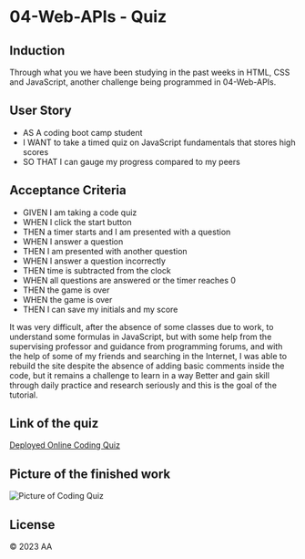 # 04-Web-APIs - Quiz

## Induction

Through what you we have been studying in the past weeks in HTML, CSS and JavaScript,  another challenge being programmed in 04-Web-APIs.

## User Story

* AS A coding boot camp student
* I WANT to take a timed quiz on JavaScript fundamentals that stores high scores
* SO THAT I can gauge my progress compared to my peers

## Acceptance Criteria


* GIVEN I am taking a code quiz
* WHEN I click the start button
* THEN a timer starts and I am presented with a question
* WHEN I answer a question
* THEN I am presented with another question
* WHEN I answer a question incorrectly
* THEN time is subtracted from the clock
* WHEN all questions are answered or the timer reaches 0
* THEN the game is over
* WHEN the game is over
* THEN I can save my initials and my score

It was very difficult, after the absence of some classes due to work, to understand some formulas in JavaScript, but with some help from the supervising professor and guidance from programming forums, and with the help of some of my friends and searching in the Internet, I was able to rebuild the site despite the absence of adding basic comments inside the code, but it remains a challenge to learn in a way Better and gain skill through daily practice and research seriously and this is the goal of the tutorial.


## Link of the quiz

<a href="https://amarfiguig.github.io/04-Web-APIs/">Deployed Online Coding Quiz</a>

## Picture of the finished work 

![Picture of Coding Quiz]()


## License

© 2023 AA
